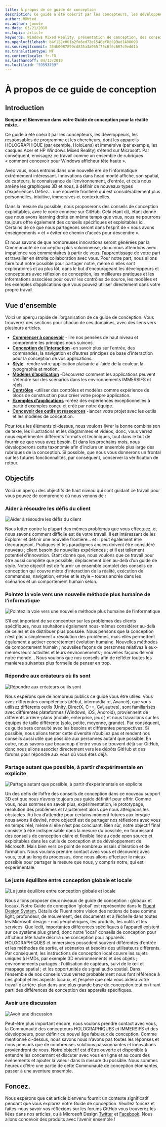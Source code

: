```yaml
---
title: À propos de ce guide de conception
description: Ce guide a été coécrit par les concepteurs, les développeurs, les responsables de programme et les chercheurs, dont les appareils HOLOGRAPHIQUE (par exemple, HoloLens) et immersive (par exemple, les casques Acer et HP Windows Mixed Reality) s’étend sur Microsoft.
author: MRWied
ms.author: jonwie
ms.date: 03/21/2018
ms.topic: article
keywords: Windows Mixed Reality, présentation de conception, des conseils
ms.openlocfilehash: b4f128c001a2fa6ed72e1548ef82693ad1488099
ms.sourcegitcommit: 384b0087899cd835a3a965f75c6f6c607c9edd1b
ms.translationtype: MT
ms.contentlocale: fr-FR
ms.lasthandoff: 04/12/2019
ms.locfileid: "59593799"
---
```

# <a name="about-this-design-guidance"></a>À propos de ce guide de conception

## <a name="introduction"></a>Introduction

**Bonjour et Bienvenue dans votre Guide de conception pour la réalité mixte.**

Ce guide a été coécrit par les concepteurs, les développeurs, les responsables de programme et les chercheurs, dont les appareils HOLOGRAPHIQUE (par exemple, HoloLens) et immersive (par exemple, les casques Acer et HP Windows Mixed Reality) s’étend sur Microsoft. Par conséquent, envisagez ce travail comme un ensemble de rubriques « comment concevoir pour Windows afficheur tête haute ».

Avec vous, nous entrons dans une nouvelle ère de l’informatique extrêmement intéressant. Innovations dans head monté affiche, son spatial, de capteurs, la connaissance de l’environnement, d’entrée, et cela nous amène les graphiques 3D et nous, à définir de nouveaux types d’expériences Défiez... une nouvelle frontière qui est considérablement plus personnelles, intuitive, immersives et contextuelles.

Dans la mesure du possible, nous proposerons des conseils de conception exploitables, avec le code connexe sur GitHub. Cela étant dit, étant donné que nous avons learning droite en même temps que vous, nous ne pourrons toujours offre également des conseils spécifiques et exploitables ici. Certains de ce que nous partageons seront dans l’esprit de « nous avons enseignements » et « éviter ce chemin d’accès pour descendre ».

Et nous savons de que nombreuses innovations seront générées par la Communauté de conception plus volumineuse, donc nous attendons avec impatience vos commentaires à partir de vous, l’apprentissage de votre part et travailler en étroite collaboration avec vous. Pour notre part, nous allons faire tout notre possible pour partager notre, même si elles sont exploratoires et au plus tôt, dans le but d’encourageant les développeurs et concepteurs avec réflexion de conception, les meilleures pratiques et les informations associées pour ouvrir les contrôles de source, les modèles et les exemples d’applications que vous pouvez utiliser directement dans votre propre travail.

## <a name="overview"></a>Vue d'ensemble

Voici un aperçu rapide de l’organisation de ce guide de conception. Vous trouverez des sections pour chacun de ces domaines, avec des liens vers plusieurs articles.
* **[Commencer à concevoir](mixed-reality.md)**  - lire nos pensées de haut niveau et comprendre les principes nous suivons.
* **[Conception de l’interaction](interaction-fundamentals.md)**  -en savoir plus sur l’entrée, des commandes, la navigation et d’autres principes de base d’interaction pour la conception de vos applications.
* **[Style](typography.md)**  -rendre votre application plaisante à l’aide de la couleur, la typographie et motion.
* **[Modèles d’application](types-of-mixed-reality-apps.md)**  -Découvrez comment les applications peuvent s’étendre sur des scénarios dans les environnements IMMERSIFS et réels.
* **[Contrôles](interactable-object.md)**  -utiliser des contrôles et modèles comme expérience de blocs de construction pour créer votre propre application.
* **[Exemples d’applications](design.md#sample-apps)**  -créez des expériences exceptionnelles à partir d’exemples conçu et créé par notre équipe.
* **[Concevoir des outils et ressources](design.md#design-tools)**  -lancer votre projet avec les outils et les modèles de conception.

Pour tous les éléments ci-dessus, nous voulons livrer la bonne combinaison de texte, les illustrations et les diagrammes et vidéos, donc, vous verrez nous expérimenter différents formats et techniques, tout dans le but de fournir ce que vous avez besoin. Et dans les prochains mois, nous développerons cette taxonomie afin d’inclure un ensemble plus large des rubriques de la conception. Si possible, que nous vous donnerons un frontal sur les futures fonctionnalités, par conséquent, conserver la vérification de retour.

## <a name="objectives"></a>Objectifs

Voici un aperçu des objectifs de haut niveau qui sont guidant ce travail pour vous pouvez de comprendre où nous venons de :

### <a name="help-solve-customer-challenges"></a>Aider à résoudre les défis du client

![Aider à résoudre les défis du client](images/500px-fix-a-broken-switch-with-hololens.jpg) <br>

Nous lutter contre la plupart des mêmes problèmes que vous effectuez, et nous savons comment difficile est de votre travail. Il est intéressant de les Explorer et définir une nouvelle frontière... et il peut également être décourageant. Pratiques et les paradigmes ancien doivent être considéré nouveau ; client besoin de nouvelles expériences ; et il est tellement potentiel d’innovation. Étant donné que, nous voulons que ce travail pour être aussi complète que possible, déplacement bien au-delà d’un guide de style. Notre objectif est de fournir un ensemble complet des conseils de conception qui couvre mixte d’interaction de la réalité, exécution de commandes, navigation, entrée et le style – toutes ancrée dans les scénarios et un comportement humain selon. 

### <a name="point-the-way-towards-a-new-more-human-way-of-computing"></a>Pointez la voie vers une nouvelle méthode plus humaine de l’informatique

![Pointez la voie vers une nouvelle méthode plus humaine de l’informatique](images/500px-man-and-women-with-holograph-on-table.png)<br>

S’il est important de se concentrer sur les problèmes des clients spécifiques, nous souhaitons également nous-mêmes considérer au-delà de celles et de distribuer plus poussée. Nous pensons que la conception n’est pas « simplement » résolution des problèmes, mais elles permettent également à activer concrètement évolution humaine. Nouvelles méthodes de comportement humain ; nouvelles façons de personnes relatives à eux-mêmes leurs activités et leurs environnements ; nouvelles façons de voir notre monde... Nous voulons que nos conseils afin de refléter toutes les manières suivantes plus formelle de penser en trop. 

### <a name="meet-creators-where-they-are"></a>Répondre aux créateurs où ils sont

![Répondre aux créateurs où ils sont](images/500px-creators.jpg) <br>

Nous espérons que de nombreux publics ce guide vous être utiles. Vous avez différentes compétences (début, intermédiaire, Avancé), que vous utilisez différents outils (Unity, DirectX, C++, C#, autres), sont familiarisés avec différentes plateformes (Windows, iOS, Android), proviennent de différents arrière-plans (mobile, enterprise, jeux ) et nous travaillons sur les équipes de taille différente (solo, petite, moyenne, grande). Par conséquent, ce guide sera consulté avec les besoins et différentes perspectives. Si possible, nous allons tenter cette diversité n’oubliez pas et rendent nos conseils aussi utile que possible aux personnes autant que possible. En outre, nous savons que beaucoup d'entre vous se trouvent déjà sur GitHub, donc nous allons associer directement vers les dépôts GitHub et des forums pour répondre aux vous où vous êtes déjà. 

### <a name="share-as-much-as-possible-from-experimental-to-explicit"></a>Partage autant que possible, à partir d’expérimentale en explicite

![Partage autant que possible, à partir d’expérimentale en explicite](images/500px-man-playinggame.jpg) <br>

Un des défis de l’offre des conseils de conception dans ce nouveau support 3D est que nous n’avons toujours pas guide définitif pour offrir. Comme vous, nous sommes en savoir plus, expérimentation, le prototypage, résolution des problèmes et l’ajustement alors que nous atteignons les obstacles. Au lieu d’attendre pour certains moment futures aux lorsque nous avons il deviné, notre objectif est de partager nos réflexions avec vous en temps réel, même si elle n’est pas concluant. Bien sûr, notre objectif final consiste à être indispensable dans la mesure du possible, en fournissant des conseils de conception claire et flexible liée au code open source et exploitables dans les outils de conception et de développement de Microsoft. Mais bien vers ce point de nombreux essais d’itération et de formation. Nous voulons prendre contact avec vous et découvrez avec vous, tout au long du processus, donc nous allons effectuer le mieux possible pour partager la mesure que nous, y compris notre, qui est expérimentale. 

### <a name="the-right-balance-of-global-and-local-design"></a>Le juste équilibre entre conception globale et locale

![Le juste équilibre entre conception globale et locale](images/500px-fluentdesign.jpg) <br>

Nous allons proposer deux niveaux de guide de conception : globaux et locaux. Notre Guide de conception 'global' est représentée dans le [Fluent Design System](http://fluent.microsoft.com). Détails de Fluent notre vision des notions de base comme light, profondeur, de mouvement, des documents et à l’échelle dans toutes les Microsoft design – nos périphériques, les produits, les outils et les services. Que ledit, importantes différences spécifiques à l’appareil existent sur ce système plus grand, donc notre 'local' conseils de conception pour afficheur tête haute décrira une conception pour appareils HOLOGRAPHIQUES et immersives possèdent souvent différentes d’entrée et les méthodes de sortie, et scénarios et besoins des utilisateurs différents. Par conséquent, les instructions de conception local couvre les sujets uniques à HMDs, par exemple 3D environnements et des objets ; environnements partagés ; l’utilisation de capteurs, suivi de le œil et mappage spatial ; et les opportunités de signal audio spatial. Dans l’ensemble de nos conseils vous verrez probablement nous font référence à ces global et les aspects locaux, et j’espère que cela vous aidera votre travail d’arrière-plan dans une plus grande base de conception tout en tirant parti des différences de conception des appareils spécifiques.

### <a name="have-a-discussion"></a>Avoir une discussion

![Avoir une discussion](images/500px-share.jpg) <br>

Peut-être plus important encore, nous voulons prendre contact avec vous, la Communauté des concepteurs HOLOGRAPHIQUES et IMMERSIFS et des développeurs, pour définir ce nouvel âge fabuleux de conception. Comme mentionné ci-dessus, nous savons nous n’avons pas toutes les réponses et nous pensons que de nombreuses solutions passionnantes et innovations proviendront de vous. Notre objectif est d’être ouverte et disponible à entendre les concernant et discuter avec vous en ligne et au cours des événements et ajouter la valeur dans la mesure du possible. Nous sommes heureux d’être une partie de cette Communauté de conception étonnantes, passer à une aventure ensemble. 

## <a name="please-dive-in"></a>Foncez.

Nous espérons que cet article bienvenu fournit un contexte significatif pendant que vous explorez notre Guide de conception. Veuillez foncez et faites-nous savoir vos réflexions sur les forums GitHub vous trouverez les liées dans nos articles, ou à Microsoft Design [Twitter](https://twitter.com/MicrosoftDesign) et [Facebook](https://www.facebook.com/microsoftdesign/). Nous allons concevoir des produits avec l’avenir ensemble !
